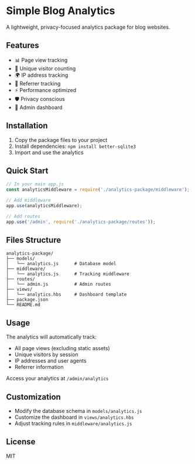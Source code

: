 # Simple Blog Analytics

A lightweight, privacy-focused analytics package for blog websites.

## Features

- 📊 Page view tracking
- 👥 Unique visitor counting
- 🌍 IP address tracking
- 🔗 Referrer tracking
- ⚡ Performance optimized
- 🛡️ Privacy conscious
- 📱 Admin dashboard

## Installation

1. Copy the package files to your project
2. Install dependencies: `npm install better-sqlite3`
3. Import and use the analytics

## Quick Start

```javascript
// In your main app.js
const analyticsMiddleware = require('./analytics-package/middleware');

// Add middleware
app.use(analyticsMiddleware);

// Add routes
app.use('/admin', require('./analytics-package/routes'));
```

## Files Structure

```
analytics-package/
├── models/
│   └── analytics.js      # Database model
├── middleware/
│   └── analytics.js      # Tracking middleware
├── routes/
│   └── admin.js          # Admin routes
├── views/
│   └── analytics.hbs     # Dashboard template
├── package.json
└── README.md
```

## Usage

The analytics will automatically track:
- All page views (excluding static assets)
- Unique visitors by session
- IP addresses and user agents
- Referrer information

Access your analytics at `/admin/analytics`

## Customization

- Modify the database schema in `models/analytics.js`
- Customize the dashboard in `views/analytics.hbs`
- Adjust tracking rules in `middleware/analytics.js`

## License

MIT
